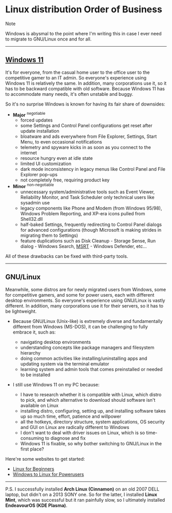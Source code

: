 # Linux distribution Order of Business
> [!NOTE]
> Windows is abysmal to the point where I'm writing this in case I ever need to migrate to GNU/Linux once and for all.

---
## [Windows 11](https://github.com/nhantrichuyenanh/win-11-ofb "nhantrichuyenanh")
It's for everyone, from the casual home user to the office user to the competitive gamer to an IT admin. So everyone's experience using Windows 11 is relatively the same. In addition, many corporations use it, so it has to be backward compatible with old software. Because Windows 11 has to accommodate many needs, it's often unstable and buggy.

So it's no surprise Windows is known for having its fair share of downsides:
- **Major** <sup>negotiable</sup>
  - forced updates
  - some Settings and Control Panel configurations get reset after update installation  
  - bloatware and ads everywhere from File Explorer, Settings, Start Menu, to even occasional notifications  
  - telemetry and spyware kicks in as soon as you connect to the internet  
  - resource hungry even at idle state  
  - limited UI customization
  - dark mode inconsistency in legacy menus like Control Panel and File Explorer pop-ups  
  - not completely free, requiring product key  
- **Minor** <sup>non-negotiable</sup>
  - unnecessary system/administrative tools such as Event Viewer, Reliability Monitor, and Task Scheduler only technical users like sysadmin use  
  - legacy components like Phone and Modem (from Windows 95/98), Windows Problem Reporting, and XP-era icons pulled from Shell32.dll  
  - half-baked Settings, frequently redirecting to Control Panel dialogs for advanced configurations (though Microsoft is making strides in migrating them to Settings)  
  - feature duplications such as Disk Cleanup - Storage Sense, Run dialog - Windows Search, [MSRT](https://wikipedia.org/wiki/Malicious_Software_Removal_Tool) - Windows Defender, etc...  

All of these drawbacks can be fixed with third-party tools.

---
## GNU/Linux
Meanwhile, some distros are for newly migrated users from Windows, some for competitive gamers, and some for power users, each with different desktop environments. So everyone's experience using GNU/Linux is vastly different. In addition, many corporations use it for their servers, so it has to be lightweight.

- Because GNU/Linux (Unix-like) is extremely diverse and fundamentally different from Windows (MS-DOS), it can be challenging to fully embrace it, such as:
  - navigating desktop environments
  - understanding concepts like package managers and filesystem hierarchy
  - doing common activities like installing/uninstalling apps and updating system via the terminal emulator
  - learning system and admin tools that comes preinstalled or needed to be installed

- I still use Windows 11 on my PC because:
  - I have to research whether it is compatible with Linux, which distro to pick, and which alternative to download should software isn't available on Linux
  - installing distro, configuring, setting up, and installing software takes up so much time, effort, patience and willpower
  - all the hotkeys, directory structure, system applications, OS security and GUI on Linux are radically different to Windows
  - I don't want to deal with driver issues on Linux, which is so time-consuming to diagnose and fix
  - Windows 11 is fixable, so why bother switching to GNU/Linux in the first place?

Here're some websites to get started:
- [Linux for Beginners](https://christitus.com/linux-for-beginners "Chris Titus Tech")
- [Windows to Linux for Powerusers](https://christitus.com/windows-to-linux "Chris Titus Tech")

---

P.S. I successfully installed **Arch Linux (Cinnamon)** on an old 2007 DELL laptop, but didn't on a 2013 SONY one. So for the latter, I installed **Linux Mint**, which was successful but it ran painfully slow, so I ultimately installed **EndeavourOS (KDE Plasma)**.
